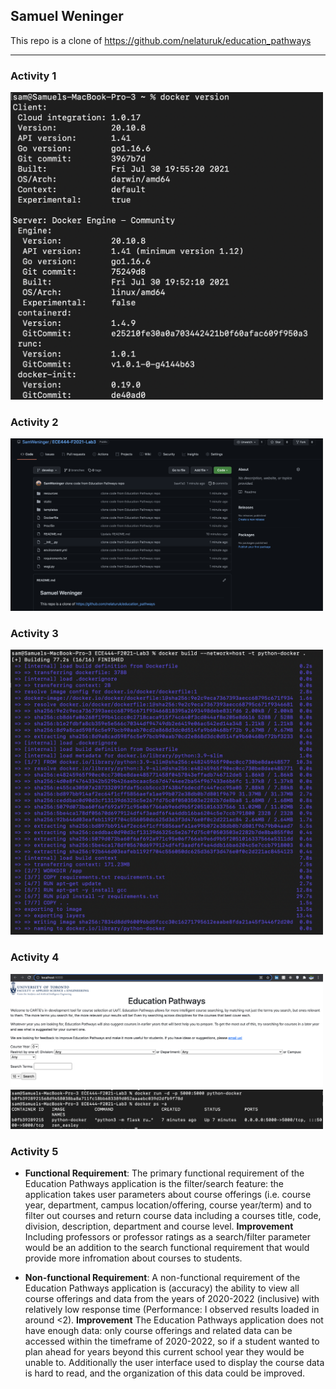 ## Samuel Weninger
This repo is a clone of https://github.com/nelaturuk/education_pathways
***

### Activity 1
<img width="500" alt="activity 1" src="./screenshots/activity_1.png">

### Activity 2
<img width="500" alt="activity 2" src="./screenshots/activity_2.png">

### Activity 3
<img width="500" alt="activity 3" src="./screenshots/activity_3.png">

### Activity 4
<img width="500" alt="activity 4-1" src="./screenshots/activity_4-1.png">
<img width="500" alt="activity 4-2" src="./screenshots/activity_4-2.png">

### Activity 5

* **Functional Requirement**: The primary functional requirement of the Education Pathways application is the filter/search feature: the application takes user parameters about course offerings (i.e. course year, department, campus location/offering, course year/term) and to filter out courses and return course data including a courses title, code, division, description, department and course level. **Improvement** Including professors or professor ratings as a search/filter parameter would be an addition to the search functional requirement that would provide more infromation about courses to students.

* **Non-functional Requirement**: A non-functional requirement of the Education Pathways application is (accuracy) the ability to view all course offerings and data from the years of 2020-2022 (inclusive) with relatively low response time (Performance: I observed results loaded in around <2). **Improvement** The Education Pathways application does not have enough data: only course offerings and related data can be accessed within the timeframe of 2020-2022, so if a student wanted to plan ahead for years beyond this current school year they would be unable to. Additionally the user interface used to display the course data is hard to read, and the organization of this data could be improved.
